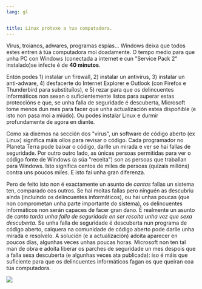 ```yaml
---
lang: gl


title: Linux protexe a tua computadora.
---
```


Virus, troianos, adwares, programas espías... Windows deixa que todos estes entren á túa computadora moi doadamente. O tempo medio para que unha PC con Windows (conectada a internet e cun "Service Pack 2" instalado)se infecte é de <b>40 minutos</b>.

Entón podes 1) instalar un firewall, 2) instalar un antivirus, 3) instalar un anti-adware, 4) desfacerte do Internet Explorer e Outlook (con Firefox e Thunderbird para substituílos), e 5) rezar para que os delincuentes informáticos non sexan o suficientemente listos para superar estas proteccións e que, se unha falla de seguridade é descuberta, Microsoft tome menos dun mes para facer que unha actualización estea dispoñible (e isto non pasa moi a miúdo). Ou podes instalar Linux e durmir profundamente de agora en diante.

Como xa dixemos na sección dos "virus", un software de código aberto (ex Linux) significa máis ollos para revisar o código. Cada programador no Planeta Terra pode baixar o código, darlle un mirada e ver se hai fallas de seguridade. Por outro outro lado, as únicas persoas permitidas para ver o código fonte de Windows (a súa "receita") son as persoas que traballan para Windows. Isto significa centos de miles de persoas (quizais millóns) contra uns poucos miles. E isto fai unha gran diferenza.

Pero de feito isto non é exactamente un asunto de <i>cantas</i> fallas un sistema ten, comparado cos outros. Se hai moitas fallas pero ninguén as descubriu aínda (incluíndo os delincuentes informáticos), ou hai unhas poucas (que non comprometan unha parte importante do sistema), os delincuentes informáticos non serán capaces de facer gran dano. É realmente un asunto de <i>canto tarda unha falla de seguridade en ser resolta unha vez que sexa descuberta</i>. Se unha falla de seguridade é descuberta nun programa de código aberto, calquera na comunidade de código aberto pode darlle unha mirada e resolvelo. A solución (e a actualización) adoita aparecer en poucos días, algunhas veces unhas poucas horas. Microsoft non ten tal man de obra e adoita liberar os parches de seguridade un mes despois que a falla sexa descuberta (e algunhas veces ata publicada): iso é máis que suficiente para que os delincuentes informáticos fagan os que queiran coa túa computadora.

<img src="Images/security_thumb.png" />





